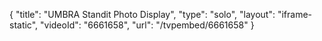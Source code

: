 {
    "title": "UMBRA Standit Photo Display",
    "type": "solo",
    "layout": "iframe-static",
    "videoId": "6661658",
    "url": "\/tvpembed\/6661658"
}